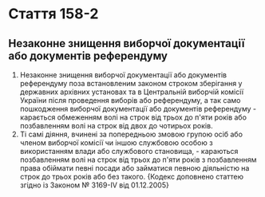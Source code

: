 Cтаття 158-2
====
Незаконне знищення виборчої документації або документів референдуму
----
1. Незаконне знищення виборчої документації або документів референдуму поза встановленим законом строком зберігання у державних архівних установах та в Центральній виборчій комісії України після проведення виборів або референдуму, а так само пошкодження виборчої документації або документів референдуму -
карається обмеженням волі на строк від трьох до п'яти років або позбавленням волі на строк від двох до чотирьох років.
2. Ті самі діяння, вчинені за попередньою змовою групою осіб або членом виборчої комісії чи іншою службовою особою з використанням влади або службового становища, -
караються позбавленням волі на строк від трьох до п'яти років з позбавленням права обіймати певні посади або займатися певною діяльністю на строк до трьох років або без такого.
{Кодекс доповнено статтею згідно із Законом № 3169-IV від 01.12.2005}
